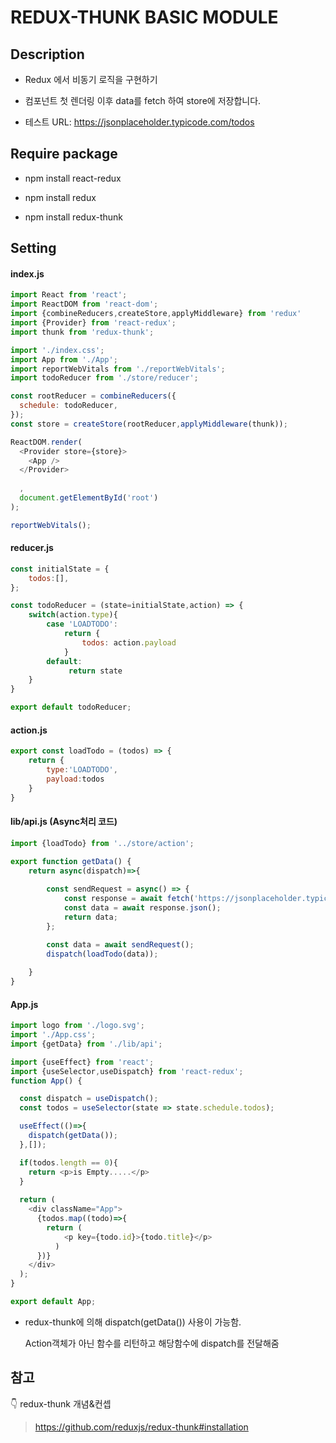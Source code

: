 # REDUX-THUNK BASIC MODULE



## Description

- Redux 에서 비동기 로직을 구현하기

- 컴포넌트 첫 렌더링 이후 data를  fetch 하여 store에 저장합니다.

- 테스트 URL: https://jsonplaceholder.typicode.com/todos

  

## Require package

- npm install react-redux 

- npm install redux

- npm install redux-thunk

  

## Setting

#### index.js

~~~js
import React from 'react';
import ReactDOM from 'react-dom';
import {combineReducers,createStore,applyMiddleware} from 'redux'
import {Provider} from 'react-redux';
import thunk from 'redux-thunk';

import './index.css';
import App from './App';
import reportWebVitals from './reportWebVitals';
import todoReducer from './store/reducer';

const rootReducer = combineReducers({
  schedule: todoReducer,
});
const store = createStore(rootReducer,applyMiddleware(thunk));

ReactDOM.render(
  <Provider store={store}>
    <App />
  </Provider>
    
  ,
  document.getElementById('root')
);

reportWebVitals();

~~~



#### reducer.js

~~~js
const initialState = {
    todos:[],
};

const todoReducer = (state=initialState,action) => {
    switch(action.type){
        case 'LOADTODO':
            return {
                todos: action.payload
            }
        default:
             return state
    }
}

export default todoReducer;
~~~



#### action.js

~~~js
export const loadTodo = (todos) => {
    return {
        type:'LOADTODO',
        payload:todos       
    }
}
~~~



#### lib/api.js (Async처리 코드)

~~~js
import {loadTodo} from '../store/action';

export function getData() {
    return async(dispatch)=>{
        
        const sendRequest = async() => {
            const response = await fetch('https://jsonplaceholder.typicode.com/todos');
            const data = await response.json();  
            return data;
        };

        const data = await sendRequest();
        dispatch(loadTodo(data));
        
    }
}
~~~



#### App.js

~~~js
import logo from './logo.svg';
import './App.css';
import {getData} from './lib/api';

import {useEffect} from 'react';
import {useSelector,useDispatch} from 'react-redux';
function App() {

  const dispatch = useDispatch();
  const todos = useSelector(state => state.schedule.todos);

  useEffect(()=>{
    dispatch(getData());
  },[]);

  if(todos.length == 0){
    return <p>is Empty.....</p>
  }
  
  return (
    <div className="App">
      {todos.map((todo)=>{
        return (
            <p key={todo.id}>{todo.title}</p>
          )
      })}
    </div>
  );
}

export default App;

~~~

- redux-thunk에 의해 dispatch(getData()) 사용이 가능함.

  Action객체가 아닌 함수를 리턴하고 해당함수에  dispatch를 전달해줌



## 참고 

👇 redux-thunk 개념&컨셉

> https://github.com/reduxjs/redux-thunk#installation

